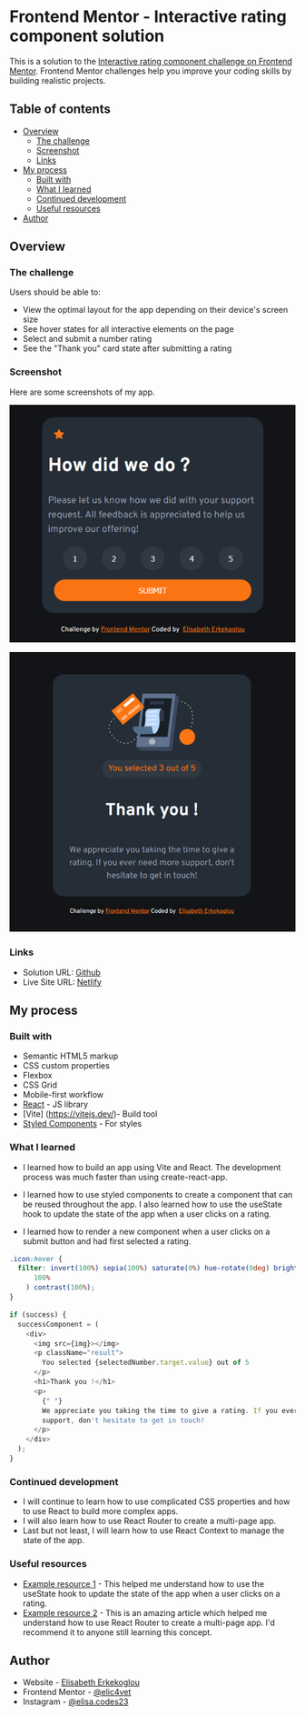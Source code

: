 # Frontend Mentor - Interactive rating component solution

This is a solution to the [Interactive rating component challenge on Frontend Mentor](https://www.frontendmentor.io/challenges/interactive-rating-component-koxpeBUmI). Frontend Mentor challenges help you improve your coding skills by building realistic projects.

## Table of contents

- [Overview](#overview)
  - [The challenge](#the-challenge)
  - [Screenshot](#screenshot)
  - [Links](#links)
- [My process](#my-process)
  - [Built with](#built-with)
  - [What I learned](#what-i-learned)
  - [Continued development](#continued-development)
  - [Useful resources](#useful-resources)
- [Author](#author)

## Overview

### The challenge

Users should be able to:

- View the optimal layout for the app depending on their device's screen size
- See hover states for all interactive elements on the page
- Select and submit a number rating
- See the "Thank you" card state after submitting a rating

### Screenshot

Here are some screenshots of my app.

![](./src/assets/images/main_screenshot.png)

![](./src/assets/images/success_screenshot.png)

### Links

- Solution URL: [Github](https://your-solution-url.com)
- Live Site URL: [Netlify](https://your-live-site-url.com)

## My process

### Built with

- Semantic HTML5 markup
- CSS custom properties
- Flexbox
- CSS Grid
- Mobile-first workflow
- [React](https://reactjs.org/) - JS library
- [Vite] (https://vitejs.dev/)- Build tool
- [Styled Components](https://styled-components.com/) - For styles

### What I learned

- I learned how to build an app using Vite and React. The development process was much faster than using create-react-app.

- I learned how to use styled components to create a component that can be reused throughout the app. I also learned how to use the useState hook to update the state of the app when a user clicks on a rating.

- I learned how to render a new component when a user clicks on a submit button and had first selected a rating.

```css
.icon:hover {
  filter: invert(100%) sepia(100%) saturate(0%) hue-rotate(0deg) brightness(
      100%
    ) contrast(100%);
}
```

```js
if (success) {
  successComponent = (
    <div>
      <img src={img}></img>
      <p className="result">
        You selected {selectedNumber.target.value} out of 5
      </p>
      <h1>Thank you !</h1>
      <p>
        {" "}
        We appreciate you taking the time to give a rating. If you ever need more
        support, don't hesitate to get in touch!
      </p>
    </div>
  );
}
```

### Continued development

- I will continue to learn how to use complicated CSS properties and how to use React to build more complex apps.
- I will also learn how to use React Router to create a multi-page app.
- Last but not least, I will learn how to use React Context to manage the state of the app.

### Useful resources

- [Example resource 1](https://react.dev/reference/react/useState) - This helped me understand how to use the useState hook to update the state of the app when a user clicks on a rating.
- [Example resource 2](https://www.freecodecamp.org/news/learn-react-router-6/) - This is an amazing article which helped me understand how to use React Router to create a multi-page app. I'd recommend it to anyone still learning this concept.

## Author

- Website - [Elisabeth Erkekoglou ](https://www.linkedin.com/in/eerkekoglou/)
- Frontend Mentor - [@elic4vet](https://www.frontendmentor.io/profile/elic4vet)
- Instagram - [@elisa.codes23](https://www.instagram.com/elisa.codes23/)
